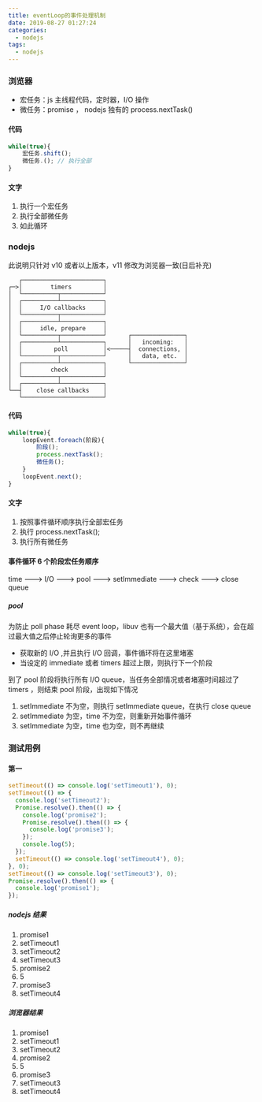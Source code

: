 ```yaml
---
title: eventLoop的事件处理机制
date: 2019-08-27 01:27:24
categories:
  - nodejs
tags:
  - nodejs
---
```


### 浏览器

- 宏任务：js 主线程代码，定时器，I/O 操作
- 微任务：promise ， nodejs 独有的 process.nextTask()

#### 代码

```js
while(true){
    宏任务.shift();
    微任务.(); // 执行全部
}
```

#### 文字

1. 执行一个宏任务
2. 执行全部微任务
3. 如此循环

<!--more-->

### nodejs

此说明只针对 v10 或者以上版本，v11 修改为浏览器一致(日后补充)

```shell
   ┌───────────────────────┐
┌─>│        timers         │
│  └──────────┬────────────┘
│  ┌──────────┴────────────┐
│  │     I/O callbacks     │
│  └──────────┬────────────┘
│  ┌──────────┴────────────┐
│  │     idle, prepare     │
│  └──────────┬────────────┘      ┌───────────────┐
│  ┌──────────┴────────────┐      │   incoming:   │
│  │         poll          │<─────┤  connections, │
│  └──────────┬────────────┘      │   data, etc.  │
│  ┌──────────┴────────────┐      └───────────────┘
│  │        check          │
│  └──────────┬────────────┘
│  ┌──────────┴────────────┐
└──┤    close callbacks    │
   └───────────────────────┘
```

#### 代码

```js
while(true){
    loopEvent.foreach(阶段){
        阶段();
        process.nextTask();
        微任务();
    }
    loopEvent.next();
}
```

#### 文字

1. 按照事件循环顺序执行全部宏任务
2. 执行 process.nextTask();
3. 执行所有微任务

#### 事件循环 6 个阶段宏任务顺序

time ---> I/O ---> pool ---> setImmediate ---> check ---> close queue

##### pool

为防止 poll phase 耗尽 event loop，libuv 也有一个最大值（基于系统），会在超过最大值之后停止轮询更多的事件

- 获取新的 I/O ,并且执行 I/O 回调，事件循环将在这里堵塞
- 当设定的 immediate 或者 timers 超过上限，则执行下一个阶段

到了 pool 阶段将执行所有 I/O queue，当任务全部情况或者堵塞时间超过了 timers ，则结束 pool 阶段，出现如下情况

1. setImmediate 不为空，则执行 setImmediate queue，在执行 close queue
2. setImmediate 为空，time 不为空，则重新开始事件循环
3. setImmediate 为空，time 也为空，则不再继续

### 测试用例

#### 第一

```js
setTimeout(() => console.log('setTimeout1'), 0);
setTimeout(() => {
  console.log('setTimeout2');
  Promise.resolve().then(() => {
    console.log('promise2');
    Promise.resolve().then(() => {
      console.log('promise3');
    });
    console.log(5);
  });
  setTimeout(() => console.log('setTimeout4'), 0);
}, 0);
setTimeout(() => console.log('setTimeout3'), 0);
Promise.resolve().then(() => {
  console.log('promise1');
});
```

##### nodejs 结果

1. promise1
2. setTimeout1
3. setTimeout2
4. setTimeout3
5. promise2
6. 5
7. promise3
8. setTimeout4

##### 浏览器结果

1. promise1
2. setTimeout1
3. setTimeout2
4. promise2
5. 5
6. promise3
7. setTimeout3
8. setTimeout4
